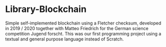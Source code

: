 # Library-Blockchain

Simple self-implemented blockchain using a Fletcher checksum, developed in 2019 / 2020 together with Matteo Friedrich for the German science competition Jugend forscht. This was our first programming project using a textual and general purpose language instead of Scratch.
